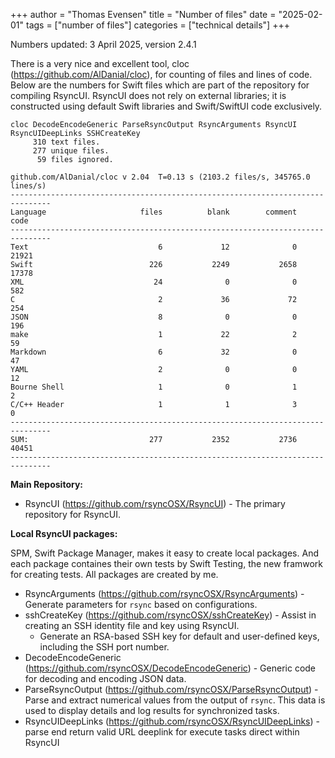 +++
author = "Thomas Evensen"
title = "Number of files"
date = "2025-02-01"
tags = ["number of files"]
categories = ["technical details"]
+++

Numbers updated: 3 April 2025, version 2.4.1 

There is a very nice and excellent tool, cloc (https://github.com/AlDanial/cloc), for counting of files and lines of code. Below are the numbers for Swift files which are part of the repository for compiling RsyncUI. RsyncUI does not rely on external libraries; it is constructed using default Swift libraries and Swift/SwiftUI code exclusively.

```
cloc DecodeEncodeGeneric ParseRsyncOutput RsyncArguments RsyncUI RsyncUIDeepLinks SSHCreateKey
     310 text files.
     277 unique files.                                          
      59 files ignored.

github.com/AlDanial/cloc v 2.04  T=0.13 s (2103.2 files/s, 345765.0 lines/s)
-------------------------------------------------------------------------------
Language                     files          blank        comment           code
-------------------------------------------------------------------------------
Text                             6             12              0          21921
Swift                          226           2249           2658          17378
XML                             24              0              0            582
C                                2             36             72            254
JSON                             8              0              0            196
make                             1             22              2             59
Markdown                         6             32              0             47
YAML                             2              0              0             12
Bourne Shell                     1              0              1              2
C/C++ Header                     1              1              3              0
-------------------------------------------------------------------------------
SUM:                           277           2352           2736          40451
-------------------------------------------------------------------------------
```

**Main Repository:**

- RsyncUI (https://github.com/rsyncOSX/RsyncUI) - The primary repository for RsyncUI.

**Local RsyncUI packages:**

SPM, Swift Package Manager, makes it easy to create local packages. And each package containes their own tests by Swift Testing, the new framwork for creating tests. All packages are created by me.

- RsyncArguments (https://github.com/rsyncOSX/RsyncArguments) - Generate parameters for `rsync` based on configurations.
- sshCreateKey (https://github.com/rsyncOSX/sshCreateKey) - Assist in creating an SSH identity file and key using RsyncUI.
	- Generate an RSA-based SSH key for default and user-defined keys, including the SSH port number.
- DecodeEncodeGeneric (https://github.com/rsyncOSX/DecodeEncodeGeneric) - Generic code for decoding and encoding JSON data.
- ParseRsyncOutput (https://github.com/rsyncOSX/ParseRsyncOutput) - Parse and extract numerical values from the output of `rsync`. This data is used to display details and log results for synchronized tasks.
- RsyncUIDeepLinks (https://github.com/rsyncOSX/RsyncUIDeepLinks) - parse end return valid URL deeplink for execute tasks direct within RsyncUI
